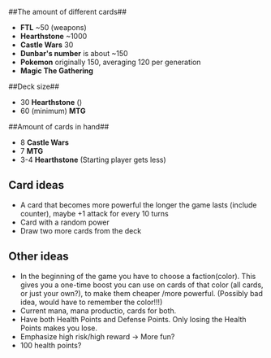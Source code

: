 ##The amount of different cards##
- **FTL** ~50 (weapons)
- **Hearthstone** ~1000
- **Castle Wars** 30
- **Dunbar's number** is about ~150
- **Pokemon** originally 150, averaging 120 per generation
- **Magic The Gathering**

##Deck size##
- 30 **Hearthstone** ()
- 60 (minimum) **MTG**

##Amount of cards in hand##
- 8 **Castle Wars**
- 7 **MTG**
- 3-4 **Hearthstone** (Starting player gets less)

## Card ideas
- A card that becomes more powerful the longer the game lasts (include counter),
maybe +1 attack for every 10 turns
- Card with a random power
- Draw two more cards from the deck

## Other ideas
- In the beginning of the game you have to choose a faction(color). This gives
you a one-time boost you can use on cards of that color (all cards, or just your own?), to make them cheaper
/more powerful. (Possibly bad idea, would have to remember the color!!!)
- Current mana, mana productio, cards for both.
- Have both Health Points and Defense Points. Only losing the Health Points
makes you lose.
- Emphasize high risk/high reward -> More fun?
- 100 health points?

